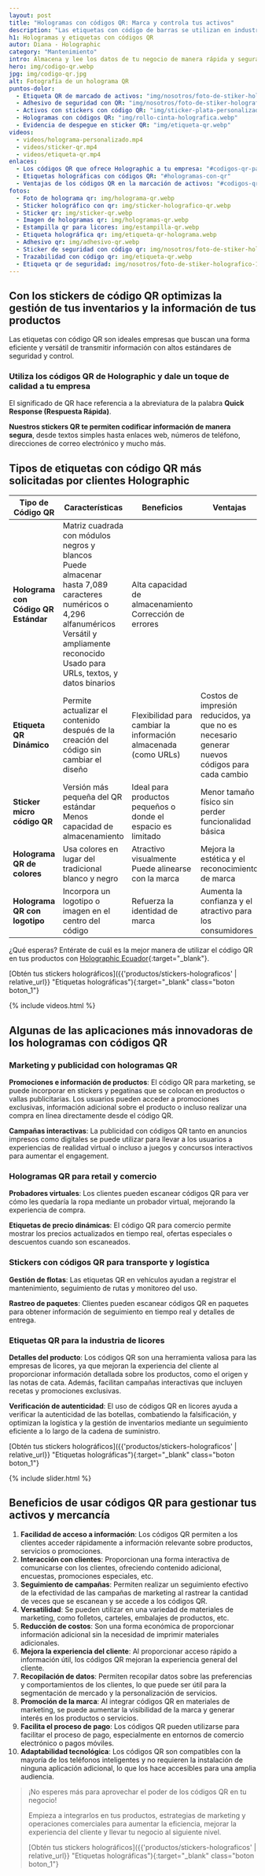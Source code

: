 ```yaml
---
layout: post
title: "Hologramas con códigos QR: Marca y controla tus activos"
description: "Las etiquetas con código de barras se utilizan en industrias para los productos y activos fijos. En Holographic fabricamos los que necesitas"
h1: Hologramas y etiquetas con códigos QR
autor: Diana - Holographic
category: "Mantenimiento"
intro: Almacena y lee los datos de tu negocio de manera rápida y segura con el holograma QR
hero: img/codigo-qr.webp
jpg: img/codigo-qr.jpg
alt: Fotografía de un holograma QR
puntos-dolor:
  - Etiqueta QR de marcado de activos: "img/nosotros/foto-de-stiker-holografico-16.webp"
  - Adhesivo de seguridad con QR: "img/nosotros/foto-de-stiker-holografico-11.webp"
  - Activos con stickers con código QR: "img/sticker-plata-personalizado.webp"
  - Hologramas con códigos QR: "img/rollo-cinta-holografica.webp"
  - Evidencia de despegue en sticker QR: "img/etiqueta-qr.webp"
videos:
  - videos/holograma-personalizado.mp4
  - videos/sticker-qr.mp4
  - videos/etiqueta-qr.mp4
enlaces:
  - Los códigos QR que ofrece Holographic a tu empresa: "#codigos-qr-para-empresa"
  - Etiquetas holográficas con códigos QR: "#hologramas-con-qr"
  - Ventajas de los códigos QR en la marcación de activos: "#codigos-qr-para-marcar-activos"
fotos:
  - Foto de holograma qr: img/holograma-qr.webp
  - Sticker holográfico con qr: img/sticker-holografico-qr.webp
  - Sticker qr: img/sticker-qr.webp
  - Imagen de hologramas qr: img/hologramas-qr.webp
  - Estampilla qr para licores: img/estampilla-qr.webp
  - Etiqueta holográfica qr: img/etiqueta-qr-holograma.webp
  - Adhesivo qr: img/adhesivo-qr.webp
  - Sticker de seguridad con código qr: img/nosotros/foto-de-stiker-holografico-16.webp
  - Trazabilidad con código qr: img/etiqueta-qr.webp
  - Etiqueta qr de seguridad: img/nosotros/foto-de-stiker-holografico-11.webp
---
```


## Con los stickers de código QR optimizas la gestión de tus inventarios y la información de tus productos

Las etiquetas con código QR son ideales empresas que buscan una forma eficiente y versátil de transmitir información con altos estándares de seguridad y control.

### Utiliza los códigos QR de Holographic y dale un toque de calidad a tu empresa

El significado de QR hace referencia a la abreviatura de la palabra **Quick Response (Respuesta Rápida)**.

**Nuestros stickers QR te permiten codificar información de manera segura**, desde textos simples hasta enlaces web, números de teléfono, direcciones de correo electrónico y mucho más.

## Tipos de etiquetas con código QR más solicitadas por clientes Holographic

  | Tipo de Código QR | Características | Beneficios | Ventajas |
  |---|---|---|---|
  | **Holograma con Código QR Estándar** | Matriz cuadrada con módulos negros y blancos<br>Puede almacenar hasta 7,089 caracteres numéricos o 4,296 alfanuméricos<br>Versátil y ampliamente reconocido<br>Usado para URLs, textos, y datos binarios | Alta capacidad de almacenamiento<br>Corrección de errores |                                                                |
  | **Etiqueta QR Dinámico** | Permite actualizar el contenido después de la creación del código sin cambiar el diseño | Flexibilidad para cambiar la información almacenada (como URLs) | Costos de impresión reducidos, ya que no es necesario generar nuevos códigos para cada cambio |
  | **Sticker micro código QR** | Versión más pequeña del QR estándar<br>Menos capacidad de almacenamiento | Ideal para productos pequeños o donde el espacio es limitado | Menor tamaño físico sin perder funcionalidad básica |
  | **Holograma QR de colores** | Usa colores en lugar del tradicional blanco y negro | Atractivo visualmente<br>Puede alinearse con la marca | Mejora la estética y el reconocimiento de marca |
  | **Holograma QR con logotipo** | Incorpora un logotipo o imagen en el centro del código | Refuerza la identidad de marca | Aumenta la confianza y el atractivo para los consumidores |

  ¿Qué esperas? Entérate de cuál es la mejor manera de utilizar el código QR en tus productos con [Holographic Ecuador](/){:target="_blank"}.

  [Obtén tus stickers holográficos]({{'productos/stickers-holograficos' | relative_url}} "Etiquetas holográficas"){:target="_blank" class="boton boton_1"}

  {% include videos.html %}

## Algunas de las aplicaciones más innovadoras de los hologramas con códigos QR
  
### Marketing y publicidad con hologramas QR

  **Promociones e información de productos**: El código QR para marketing, se puede incorporar en stickers y pegatinas que se colocan en productos o vallas publicitarias. Los usuarios pueden acceder a promociones exclusivas, información adicional sobre el producto o incluso realizar una compra en línea directamente desde el código QR.

  **Campañas interactivas**: La publicidad con códigos QR tanto en anuncios impresos como digitales se puede utilizar para llevar a los usuarios a experiencias de realidad virtual o incluso a juegos y concursos interactivos para aumentar el engagement.

### Hologramas QR para retail y comercio

  **Probadores virtuales**: Los clientes pueden escanear códigos QR para ver cómo les quedaría la ropa mediante un probador virtual, mejorando la experiencia de compra.

  **Etiquetas de precio dinámicas**: El código QR para comercio permite mostrar los precios actualizados en tiempo real, ofertas especiales o descuentos cuando son escaneados.

### Stickers con códigos QR para transporte y logística

  **Gestión de flotas**: Las etiquetas QR en vehículos ayudan a registrar el mantenimiento, seguimiento de rutas y monitoreo del uso.

  **Rastreo de paquetes**: Clientes pueden escanear códigos QR en paquetes para obtener información de seguimiento en tiempo real y detalles de entrega.

### Etiquetas QR para la industria de licores

  **Detalles del producto**: Los códigos QR son una herramienta valiosa para las empresas de licores, ya que mejoran la experiencia del cliente al proporcionar información detallada sobre los productos, como el origen y las notas de cata. Además, facilitan campañas interactivas que incluyen recetas y promociones exclusivas.

  **Verificación de autenticidad**: El uso de códigos QR en licores ayuda a verificar la autenticidad de las botellas, combatiendo la falsificación, y optimizan la logística y la gestión de inventarios mediante un seguimiento eficiente a lo largo de la cadena de suministro.

  [Obtén tus stickers holográficos]({{'productos/stickers-holograficos' | relative_url}} "Etiquetas holográficas"){:target="_blank" class="boton boton_1"}

  {% include slider.html %}

## Beneficios de usar códigos QR para gestionar tus activos y mercancía

  1. **Facilidad de acceso a información**: Los códigos QR permiten a los clientes acceder rápidamente a información relevante sobre productos, servicios o promociones.
  2. **Interacción con clientes**: Proporcionan una forma interactiva de comunicarse con los clientes, ofreciendo contenido adicional, encuestas, promociones especiales, etc.
  3. **Seguimiento de campañas**: Permiten realizar un seguimiento efectivo de la efectividad de las campañas de marketing al rastrear la cantidad de veces que se escanean y se accede a los códigos QR.
  4. **Versatilidad**: Se pueden utilizar en una variedad de materiales de marketing, como folletos, carteles, embalajes de productos, etc.
  5. **Reducción de costos**: Son una forma económica de proporcionar información adicional sin la necesidad de imprimir materiales adicionales.
  6. **Mejora la experiencia del cliente**: Al proporcionar acceso rápido a información útil, los códigos QR mejoran la experiencia general del cliente.
  7. **Recopilación de datos**: Permiten recopilar datos sobre las preferencias y comportamientos de los clientes, lo que puede ser útil para la segmentación de mercado y la personalización de servicios.
  8. **Promoción de la marca**: Al integrar códigos QR en materiales de marketing, se puede aumentar la visibilidad de la marca y generar interés en los productos o servicios.
  9. **Facilita el proceso de pago**: Los códigos QR pueden utilizarse para facilitar el proceso de pago, especialmente en entornos de comercio electrónico o pagos móviles.
  10. **Adaptabilidad tecnológica**: Los códigos QR son compatibles con la mayoría de los teléfonos inteligentes y no requieren la instalación de ninguna aplicación adicional, lo que los hace accesibles para una amplia audiencia.

  > ¡No esperes más para aprovechar el poder de los códigos QR en tu negocio!
  >
  > Empieza a integrarlos en tus productos, estrategias de marketing y operaciones comerciales para aumentar la eficiencia, mejorar la experiencia del cliente y llevar tu negocio al siguiente nivel.
  >
  > [Obtén tus stickers holográficos]({{'productos/stickers-holograficos' | relative_url}} "Etiquetas holográficas"){:target="_blank" class="boton boton_1"}
